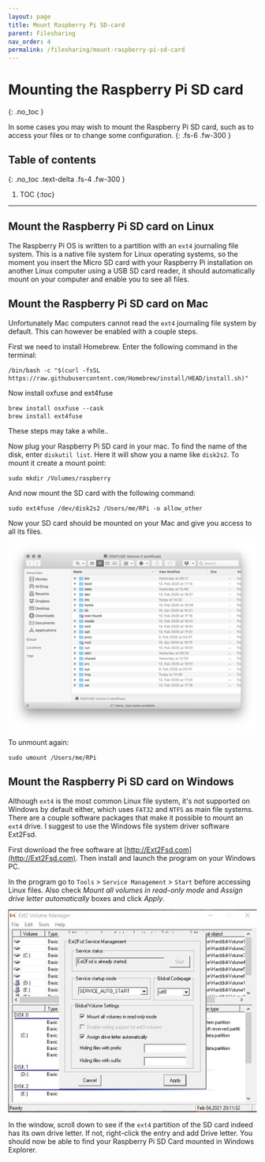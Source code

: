 ```yaml
---
layout: page
title: Mount Raspberry Pi SD-card
parent: Filesharing
nav_order: 4
permalink: /filesharing/mount-raspberry-pi-sd-card
---
```


# Mounting the Raspberry Pi SD card
{: .no_toc }

In some cases you may wish to mount the Raspberry Pi SD card, such as to access your files or to change some configuration.
{: .fs-6 .fw-300 }

## Table of contents
{: .no_toc .text-delta .fs-4 .fw-300 }

1. TOC
{:toc}
---

## Mount the Raspberry Pi SD card on Linux
The Raspberry Pi OS is written to a partition with an `ext4` journaling file system. This is a native file system for Linux operating systems, so the moment you insert the Micro SD card with your Raspberry Pi installation on another Linux computer using a USB SD card reader, it should automatically mount on your computer and enable you to see all files.

## Mount the Raspberry Pi SD card on Mac
Unfortunately Mac computers cannot read the `ext4` journaling file system by default. This can however be enabled with a couple steps.

First we need to install Homebrew. Enter the following command in the terminal:

```
/bin/bash -c "$(curl -fsSL https://raw.githubusercontent.com/Homebrew/install/HEAD/install.sh)"
```

Now install oxfuse and ext4fuse

```
brew install osxfuse --cask
brew install ext4fuse
```

These steps may take a while..

Now plug your Raspberry Pi SD card in your mac. To find the name of the disk, enter `diskutil list`. Here it will show you a name like `disk2s2`. To mount it create a mount point:

```
sudo mkdir /Volumes/raspberry
```

And now mount the SD card with the following command:

```
sudo ext4fuse /dev/disk2s2 /Users/me/RPi -o allow_other
```

Now your SD card should be mounted on your Mac and give you access to all its files.

[![mounted SD card](/assets/images/mounted-sd-card.jpg?style=centerimgmed)](/assets/images/mounted-sd-card.jpg)

To unmount again:

```
sudo umount /Users/me/RPi
```

## Mount the Raspberry Pi SD card on Windows
Although `ext4` is the most common Linux file system, it's not supported on Windows by default either, which uses `FAT32` and `NTFS` as main file systems. There are a couple software packages that make it possible to mount an `ext4` drive. I suggest to use the Windows file system driver software Ext2Fsd.

First download the free software at [http://Ext2Fsd.com](http://Ext2Fsd.com). Then install and launch the program on your Windows PC.

In the program go to `Tools` > `Service Management` > `Start` before accessing Linux files. Also check *Mount all volumes in read-only mode* and *Assign drive letter automatically* boxes and click *Apply*.

[![windows mounted SD card](/assets/images/windows-mounted-sd-card.jpg?style=centerimgmed)](/assets/images/windows-mounted-sd-card.jpg)

In the window, scroll down to see if the `ext4` partition of the SD card indeed has its own drive letter. If not, right-click the entry and add Drive letter. You should now be able to find your Raspberry Pi SD Card mounted in Windows Explorer.
